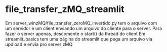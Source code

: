 # file_transfer_zMQ_streamlit

Em server_winzMQ/file_transfer_zeroMQ_invertido.py tem o arquivo com um servidor e um client enviando um arquivo do cliente para o server.
Para fazer o server apenas, descomente o start() da thread do client
Em streamlit_basics tem uma página do streamlit que pega um arquivo via updload e envia pro server zMQ
